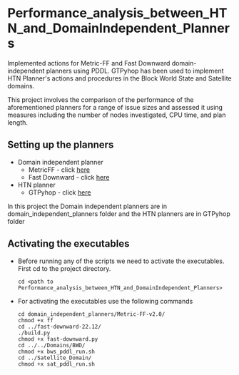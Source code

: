 # Performance_analysis_between_HTN_and_DomainIndependent_Planners

Implemented actions for Metric-FF and Fast Downward domain-independent planners using PDDL. GTPyhop has been used to implement HTN Planner's actions and procedures in the Block World State and Satellite domains.

This project involves the comparison of the performance of the aforementioned planners for a range of issue sizes and assessed it using measures including the number of nodes investigated, CPU time, and plan length.

## Setting up the planners

- Domain independent planner
    - MetricFF - click [here](https://fai.cs.uni-saarland.de/hoffmann/metric-ff.html)
    - Fast Downward - click [here](https://www.fast-downward.org/Releases/22.12)
- HTN planner
    - GTPyhop - click [here](https://github.com/dananau/GTPyhop)

In this project the Domain independent planners are in domain_independent_planners folder and the HTN planners are in GTPyhop folder

## Activating the executables

- Before running any of the scripts we need to activate the executables. First cd to the project directory.
    ```
    cd <path to Performance_analysis_between_HTN_and_DomainIndependent_Planners>
    ```
- For activating the executables use the following commands
    ```
    cd domain_independent_planners/Metric-FF-v2.0/
    chmod +x ff
    cd ../fast-downward-22.12/
    ./build.py
    chmod +x fast-downward.py
    cd ../../Domains/BWD/
    chmod +x bws_pddl_run.sh
    cd ../Satellite_Domain/
    chmod +x sat_pddl_run.sh
    ```